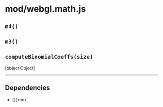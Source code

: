 # mod/webgl.math.js
## `m4()`



## `m3()`



## `computeBinomialCoeffs(size)`

[object Object]


----

## Dependencies
* [$]($.md)